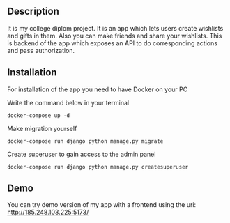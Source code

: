 ## Description 
It is my college diplom project. It is an app which lets users create wishlists and gifts in them. Also you can make friends and share your wishlists. 
This is backend of the app which exposes an API to do corresponding actions and pass authorization.

## Installation
For installation of the app you need to have Docker on your PC

Write the command below in your terminal
```
docker-compose up -d
```
Make migration yourself
```
docker-compose run django python manage.py migrate
```
Create superuser to gain access to the admin panel
```
docker-compose run django python manage.py createsuperuser
```

## Demo
You can try demo version of my app with a frontend using the uri: http://185.248.103.225:5173/